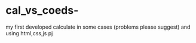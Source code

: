 # cal_vs_coeds-
my first developed  calculate  in some cases (problems please suggest) and using html,css,js pj
